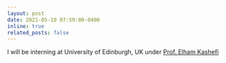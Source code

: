 ```yaml
---
layout: post
date: 2021-05-10 07:59:00-0400
inline: true
related_posts: false
---
```


I will be interning at University of Edinburgh, UK under [Prof. Elham Kashefi](https://www.inf.ed.ac.uk/people/staff/Elham_Kashefi.html)
